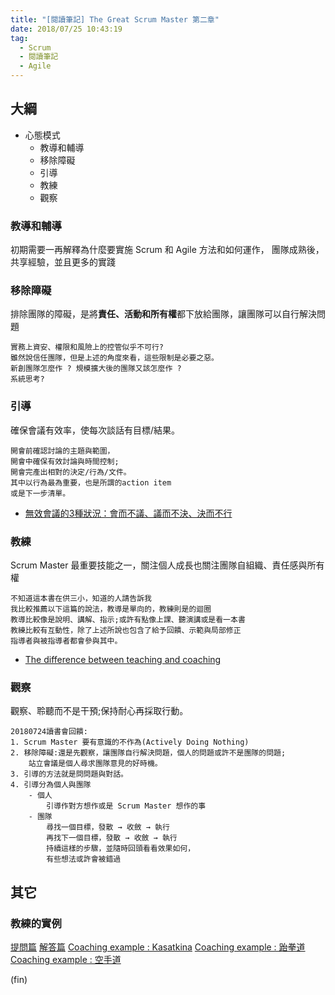 ```yaml
---
title: "[閱讀筆記] The Great Scrum Master 第二章"
date: 2018/07/25 10:43:19
tag:
  - Scrum
  - 閱讀筆記
  - Agile
---
```

## 大綱

- 心態模式
  - 教導和輔導
  - 移除障礙
  - 引導
  - 教練
  - 觀察

### 教導和輔導

初期需要一再解釋為什麼要實施 Scrum 和 Agile 方法和如何運作，
團隊成熟後，共享經驗，並且更多的實踐

### 移除障礙

排除團隊的障礙，是將**責任、活動和所有權**都下放給團隊，讓團隊可以自行解決問題

```text
實務上資安、權限和風險上的控管似乎不可行?
雖然說信任團隊，但是上述的角度來看，這些限制是必要之惡。
新創團隊怎麼作 ? 規模擴大後的團隊又該怎麼作 ? 
系統思考?
```

### 引導

確保會議有效率，使每次談話有目標/結果。

```text
開會前確認討論的主題與範圍，
開會中確保有效討論與時間控制; 
開會完產出相對的決定/行為/文件。
其中以行為最為重要，也是所謂的action item
或是下一步清單。
```

- [無效會議的3種狀況：會而不議、議而不決、決而不行](http://www.cheers.com.tw/blog/blogTopic.action?id=662&nid=10065)

### 教練

Scrum Master 最重要技能之一，關注個人成長也關注團隊自組織、責任感與所有權

```text
不知道這本書在供三小，知道的人請告訴我
我比較推薦以下這篇的說法，教導是單向的，教練則是的迴圈
教導比較像是說明、講解、指示;或許有點像上課、聽演講或是看一本書
教練比較有互動性，除了上述所說也包含了給予回饋、示範與局部修正
指導者與被指導者都會參與其中。
```

- [The difference between teaching and coaching](https://www.projectidealism.com/posts/2010/03/difference-between-teaching-and.html)

### 觀察

觀察、聆聽而不是干預;保持耐心再採取行動。

```text
20180724讀書會回饋:
1. Scrum Master 要有意識的不作為(Actively Doing Nothing)
2. 移除障礙:還是先觀察，讓團隊自行解決問題，個人的問題或許不是團隊的問題; 
    站立會議是個人尋求團隊意見的好時機。
3. 引導的方法就是問問題與對話。
4. 引導分為個人與團隊
    - 個人
        引導作對方想作或是 Scrum Master 想作的事 
    - 團隊
        尋找一個目標，發散 → 收斂 → 執行
        再找下一個目標，發散 → 收斂 → 執行
        持續這樣的步驟，並隨時回頭看看效果如何，
        有些想法或許會被錯過
```

## 其它

### 教練的實例

[提問篇](https://www.youtube.com/watch?v=ucSdnwSTJSo)
[解答篇](https://www.youtube.com/watch?v=gJRMatocP7o)
[Coaching example : Kasatkina](https://www.facebook.com/NextGenTPE/videos/450757555322367/)
[Coaching example : 跆拳道](https://www.youtube.com/watch?v=zcCm9QichHk)
[Coaching example : 空手道](https://youtu.be/ooAOc9Fwg0U)

(fin)
